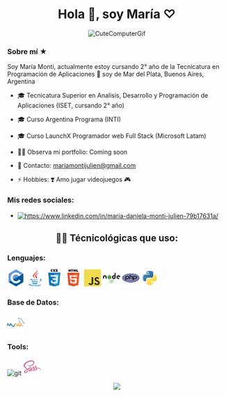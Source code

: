 <h1 align="center">Hola 👋, soy María ♡</h1>

<div align="center">
  <img src="https://i.pinimg.com/originals/f0/22/6f/f0226f99c0695bc9e52512bdb2a61fcc.gif" alt="CuteComputerGif" 
       max-height="400" max-width="800" />
</div>

<h3>Sobre mí ★</h3>
<p>Soy María Monti, actualmente estoy cursando 2° año de la Tecnicatura en Programación de Aplicaciones 🚀 soy de Mar del Plata, Buenos Aires, Argentina</p>

- 🎓 Tecnicatura Superior en Analisis, Desarrollo y Programación de Aplicaciones (ISET, cursando 2° año)

- 🎓 Curso Argentina Programa (INTI)

- 🎓 Curso LaunchX Programador web Full Stack (Microsoft Latam)

- 👩‍💻 Observa mi portfolio: Coming soon

- 📧 Contacto: mariamontijulien@gmail.com

- ⚡ Hobbies: ❣️ Amo jugar videojuegos 🎮 

<h3 align="left">Mis redes sociales:</h3>

- <a href="https://www.linkedin.com/in/maria-daniela-monti-julien-79b17631a/" target="blank"><img align="center" src="https://raw.githubusercontent.com/rahuldkjain/github-profile-readme-generator/master/src/images/icons/Social/linked-in-alt.svg" alt="https://www.linkedin.com/in/maria-daniela-monti-julien-79b17631a/" height="20" width="30" /></a>

<h2 align="center">👩‍💻 Técnicológicas que uso:</h2>

<h3 align="left">Lenguajes:</h3>
<p align="left">
  <img src="https://raw.githubusercontent.com/devicons/devicon/master/icons/c/c-original.svg" alt="c" width="40" height="40"/> 
  <img src="https://raw.githubusercontent.com/devicons/devicon/master/icons/java/java-original.svg" alt="c" width="40" height="40"/>
  <img src="https://raw.githubusercontent.com/devicons/devicon/master/icons/css3/css3-original-wordmark.svg" alt="css3" width="40" height="40"/> 
  <img src="https://raw.githubusercontent.com/devicons/devicon/master/icons/html5/html5-original-wordmark.svg" alt="html5" width="40" height="40"/>
  <img src="https://raw.githubusercontent.com/devicons/devicon/master/icons/javascript/javascript-original.svg" alt="javascript" width="40" height="40"/> 
  <img src="https://raw.githubusercontent.com/devicons/devicon/master/icons/nodejs/nodejs-original-wordmark.svg" alt="nodejs" width="40" height="40"/> 
  <img src="https://raw.githubusercontent.com/devicons/devicon/master/icons/php/php-original.svg" alt="php" width="40" height="40"/>
  <img src="https://raw.githubusercontent.com/devicons/devicon/master/icons/python/python-original.svg" alt="python" width="40" height="40"/> 
</p>

<h3 align="left">Base de Datos:</h3>
<p align="left">
  <img src="https://raw.githubusercontent.com/devicons/devicon/master/icons/mysql/mysql-original-wordmark.svg" alt="mysql" width="40" height="40"/>
</p>

<h3 align="left">Tools:</h3>
<p align="left">
  <img src="https://www.vectorlogo.zone/logos/git-scm/git-scm-icon.svg" alt="git" width="40" height="40"/>  
  <img src="https://raw.githubusercontent.com/devicons/devicon/master/icons/sass/sass-original.svg" alt="sass" width="40" height="40"/>  
</p>
<!--Footer--> 
<p align="center">
  <img src="https://capsule-render.vercel.app/api?type=waving&color=gradient&height=65&section=footer"/>
</p>
